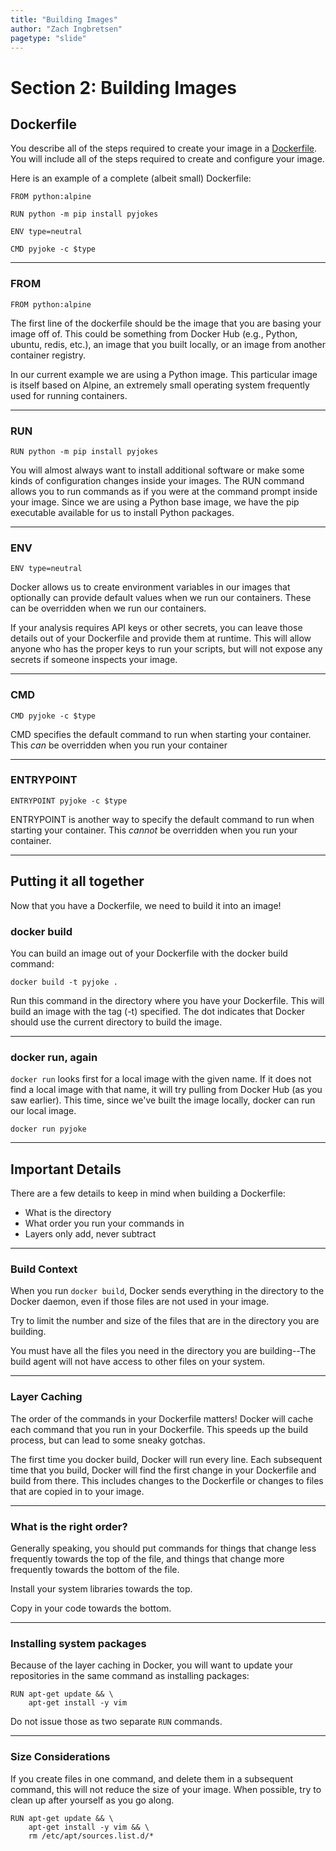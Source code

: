 ```yaml
---
title: "Building Images"
author: "Zach Ingbretsen"
pagetype: "slide"
---
```


# Section 2: Building Images
## Dockerfile
You describe all of the steps required to create your image in a [Dockerfile](https://docs.docker.com/engine/reference/builder/). You will include all of the steps required to create and configure your image.

Here is an example of a complete (albeit small) Dockerfile:

```
FROM python:alpine

RUN python -m pip install pyjokes

ENV type=neutral

CMD pyjoke -c $type
```

---

### FROM
```
FROM python:alpine
```
The first line of the dockerfile should be the image that you are basing your image off of. This could be something from Docker Hub (e.g., Python, ubuntu, redis, etc.), an image that you built locally, or an image from another container registry.

In our current example we are using a Python image. This particular image is itself based on Alpine, an extremely small operating system frequently used for running containers.

---
 
### RUN
```
RUN python -m pip install pyjokes
```
You will almost always want to install additional software or make some kinds of configuration changes inside your images. The RUN command allows you to run commands as if you were at the command prompt inside your image. Since we are using a Python base image, we have the pip executable available for us to install Python packages.


---

### ENV
```
ENV type=neutral
```
Docker allows us to create environment variables in our images that optionally can provide default values when we run our containers. These can be overridden when we run our containers.

If your analysis requires API keys or other secrets, you can leave those details out of your Dockerfile and provide them at runtime. This will allow anyone who has the proper keys to run your scripts, but will not expose any secrets if someone inspects your image.

---

### CMD
```
CMD pyjoke -c $type
```
CMD specifies the default command to run when starting your container. This *can* be overridden when you run your container

---

### ENTRYPOINT
```
ENTRYPOINT pyjoke -c $type
```
ENTRYPOINT is another way to specify the default command to run when starting your container. This *cannot* be overridden when you run your container.

---

## Putting it all together
Now that you have a Dockerfile, we need to build it into an image!

### docker build
You can build an image out of your Dockerfile with the docker build command:

```
docker build -t pyjoke .
```

Run this command in the directory where you have your Dockerfile. This will build an image with the tag (-t) specified. The dot indicates that Docker should use the current directory to build the image.

---

### docker run, again
`docker run` looks first for a local image with the given name. If it does not
find a local image with that name, it will try pulling from Docker Hub (as you
saw earlier). This time, since we've built the image locally, docker can run our
local image.

```
docker run pyjoke
```

---

## Important Details
There are a few details to keep in mind when building a Dockerfile:
- What is the directory
- What order you run your commands in
- Layers only add, never subtract

---

### Build Context
When you run `docker build`, Docker sends everything in the directory to the Docker daemon, even if those files are not used in your image.

Try to limit the number and size of the files that are in the directory you are building.

You must have all the files you need in the directory you are building--The build agent will not have access to other files on your system.

---

### Layer Caching
The order of the commands in your Dockerfile matters! Docker will cache each command that you run in your Dockerfile. This speeds up the build process, but can lead to some sneaky gotchas.

The first time you docker build, Docker will run every line. Each subsequent time that you build, Docker will find the first change in your Dockerfile and build from there. This includes changes to the Dockerfile or changes to files that are copied in to your image.

---

### What is the right order?
Generally speaking, you should put commands for things that change less frequently towards the top of the file, and things that change more frequently towards the bottom of the file.

Install your system libraries towards the top.

Copy in your code towards the bottom.

---

### Installing system packages
Because of the layer caching in Docker, you will want to update your repositories in the same command as installing packages:
```
RUN apt-get update && \
    apt-get install -y vim
```

Do not issue those as two separate `RUN` commands.

---

### Size Considerations
If you create files in one command, and delete them in a subsequent command, this will not reduce the size of your image. When possible, try to clean up after yourself as you go along.

```
RUN apt-get update && \
    apt-get install -y vim && \
    rm /etc/apt/sources.list.d/*
```
